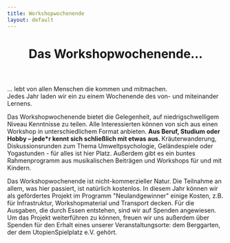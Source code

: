 ```yaml
---
title: Workshopwochenende
layout: default
---
```




<header class="wwwbeschreibung">
<h1> Das Workshopwochenende...  </h1>
</header>

<p> </p> <p> </p>
<div class="wichtig">
... lebt von allen Menschen die kommen und mitmachen. <br> Jedes Jahr laden wir ein zu einem Wochenende des von- und miteinander Lernens.
</div>
<p> </p>
Das Workshopwochenende bietet die Gelegenheit, auf niedrigschwelligem Niveau Kenntnisse zu teilen. Alle Interessierten können von sich aus einen Workshop in unterschiedlichem Format anbieten. <strong> Aus Beruf, Studium oder Hobby – jede*r kennt sich schließlich mit etwas aus. </strong> Kräuterwanderung, Diskussionsrunden zum Thema Umweltpsychologie, Geländespiele oder Yogastunden - für alles ist hier Platz. Außerdem gibt es ein buntes Rahmenprogramm aus musikalischen Beiträgen und Workshops für und mit Kindern.
<p> </p>
 Das Workshopwochenende ist nicht-kommerzieller Natur. Die Teilnahme an allem, was hier passiert, ist natürlich kostenlos. In diesem Jahr können wir als gefördertes Projekt im Programm "Neulandgewinner" einige Kosten, z.B. für Infrastruktur, Workshopmaterial und Transport decken. Für die Ausgaben, die durch Essen entstehen, sind wir auf Spenden angewiesen. Um das Projekt weiterführen zu können, freuen wir uns außerdem über Spenden für den Erhalt eines unserer Veranstaltungsorte: dem Berggarten, der dem UtopienSpielplatz e.V. gehört.
